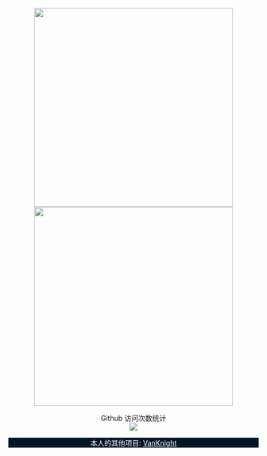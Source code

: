 <p align="center">
   <img height="400" src="https://github-readme-stats.vercel.app/api?username=vanknight&show_icons=true&theme=nightowl" />
   <img height="400" src="https://github-readme-stats.vercel.app/api/top-langs/?username=vanknight&layout=compact&theme=nightowl" />
</p>

<p align="center"> 
  Github 访问次数统计<br>
  <img src="https://profile-counter.glitch.me/vanknight/count.svg" />
</p>


<p align="center" style="color: #fff;background: #011627;"> 
  本人的其他项目: <a style="color: #fff;background: #011627;" href="https://gitee.com/VanKnight" target="_blank">VanKnight</a>
</p>
